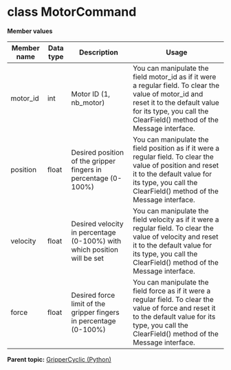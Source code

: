 # class MotorCommand

 **Member values** 

|Member name|Data type|Description|Usage|
|-----------|---------|-----------|-----|
|motor\_id|int|Motor ID \(1, nb\_motor\)|You can manipulate the field motor\_id as if it were a regular field. To clear the value of motor\_id and reset it to the default value for its type, you call the ClearField\(\) method of the Message interface.|
|position|float|Desired position of the gripper fingers in percentage \(0-100%\)|You can manipulate the field position as if it were a regular field. To clear the value of position and reset it to the default value for its type, you call the ClearField\(\) method of the Message interface.|
|velocity|float|Desired velocity in percentage \(0-100%\) with which position will be set|You can manipulate the field velocity as if it were a regular field. To clear the value of velocity and reset it to the default value for its type, you call the ClearField\(\) method of the Message interface.|
|force|float|Desired force limit of the gripper fingers in percentage \(0-100%\)|You can manipulate the field force as if it were a regular field. To clear the value of force and reset it to the default value for its type, you call the ClearField\(\) method of the Message interface.|

**Parent topic:** [GripperCyclic \(Python\)](../../summary_pages/GripperCyclic.md)

